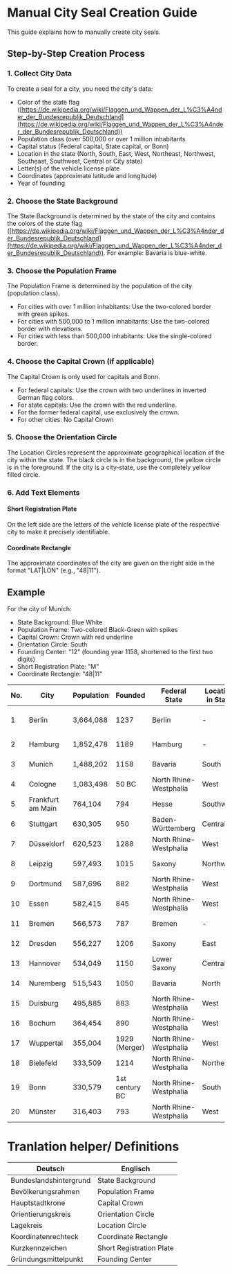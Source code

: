 # Manual City Seal Creation Guide

This guide explains how to manually create city seals.

## Step-by-Step Creation Process

### 1. Collect City Data
To create a seal for a city, you need the city's data:

- Color of the state flag ([https://de.wikipedia.org/wiki/Flaggen_und_Wappen_der_L%C3%A4nder_der_Bundesrepublik_Deutschland](https://de.wikipedia.org/wiki/Flaggen_und_Wappen_der_L%C3%A4nder_der_Bundesrepublik_Deutschland))
- Population class (over 500,000 or over 1 million inhabitants 
- Capital status (Federal capital, State capital, or Bonn)
- Location in the state (North, South, East, West, Northeast, Northwest, Southeast, Southwest, Central or City state)
- Letter(s) of the vehicle license plate
- Coordinates (approximate latitude and longitude)
- Year of founding

### 2. Choose the State Background
The State Background is determined by the state of the city and contains the colors of the state flag ([https://de.wikipedia.org/wiki/Flaggen_und_Wappen_der_L%C3%A4nder_der_Bundesrepublik_Deutschland](https://de.wikipedia.org/wiki/Flaggen_und_Wappen_der_L%C3%A4nder_der_Bundesrepublik_Deutschland)). For example: Bavaria is blue-white.

### 3. Choose the Population Frame
The Population Frame is determined by the population of the city (population class).

- For cities with over 1 million inhabitants: Use the two-colored border with green spikes.
- For cities with 500,000 to 1 million inhabitants: Use the two-colored border with elevations.
- For cities with less than 500,000 inhabitants: Use the single-colored border.

### 4. Choose the Capital Crown (if applicable)
The Capital Crown is only used for capitals and Bonn.

- For federal capitals: Use the crown with two underlines in inverted German flag colors.
- For state capitals: Use the crown with the red underline.
- For the former federal capital, use exclusively the crown.
- For other cities: No Capital Crown

### 5. Choose the Orientation Circle
The Location Circles represent the approximate geographical location of the city within the state. The black circle is in the background, the yellow circle is in the foreground. If the city is a city-state, use the completely yellow filled circle.

### 6. Add Text Elements

#### Short Registration Plate
On the left side are the letters of the vehicle license plate of the respective city to make it precisely identifiable.

#### Coordinate Rectangle
The approximate coordinates of the city are given on the right side in the format "LAT|LON" (e.g., "48|11").

## Example
For the city of Munich:

- State Background: Blue White
- Population Frame: Two-colored Black-Green with spikes
- Capital Crown: Crown with red underline
- Orientation Circle: South
- Founding Center: "12" (founding year 1158, shortened to the first two digits)
- Short Registration Plate: "M"
- Coordinate Rectangle: "48|11"

| No. | City              | Population | Founded        | Federal State          | Location in State | Capital Status          | License Plate | Coordinates (Precise)  |
| --- | ----------------- | ---------- | -------------- | ---------------------- | ----------------- | ----------------------- | ------------- | ---------------------- |
| 1   | Berlin            | 3,664,088  | 1237           | Berlin                 | -                 | Federal & State Capital | B             | 52.5170° N, 13.3889° E |
| 2   | Hamburg           | 1,852,478  | 1189           | Hamburg                | -                 | State Capital           | HH            | 53.5511° N, 9.9937° E  |
| 3   | Munich            | 1,488,202  | 1158           | Bavaria                | South             | State Capital           | M             | 48.1371° N, 11.5755° E |
| 4   | Cologne           | 1,083,498  | 50 BC          | North Rhine-Westphalia | West              |                         | K             | 50.9352° N, 6.9531° E  |
| 5   | Frankfurt am Main | 764,104    | 794            | Hesse                  | Southwest         |                         | F             | 50.1109° N, 8.6821° E  |
| 6   | Stuttgart         | 630,305    | 950            | Baden-Württemberg      | Central           | State Capital           | S             | 48.7833° N, 9.1833° E  |
| 7   | Düsseldorf        | 620,523    | 1288           | North Rhine-Westphalia | West              | State Capital           | D             | 51.2217° N, 6.7762° E  |
| 8   | Leipzig           | 597,493    | 1015           | Saxony                 | Northwest         |                         | L             | 51.3402° N, 12.3601° E |
| 9   | Dortmund          | 587,696    | 882            | North Rhine-Westphalia | West              |                         | DO            | 51.5142° N, 7.4684° E  |
| 10  | Essen             | 582,415    | 845            | North Rhine-Westphalia | West              |                         | E             | 51.4508° N, 7.0131° E  |
| 11  | Bremen            | 566,573    | 787            | Bremen                 | -                 | State Capital           | HB            | 53.0736° N, 8.8064° E  |
| 12  | Dresden           | 556,227    | 1206           | Saxony                 | East              | State Capital           | DD            | 51.0504° N, 13.7373° E |
| 13  | Hannover          | 534,049    | 1150           | Lower Saxony           | Central           | State Capital           | H             | 52.3739° N, 9.7356° E  |
| 14  | Nuremberg         | 515,543    | 1050           | Bavaria                | North             |                         | N             | 49.4610° N, 11.0619° E |
| 15  | Duisburg          | 495,885    | 883            | North Rhine-Westphalia | West              |                         | DU            | 51.4351° N, 6.7627° E  |
| 16  | Bochum            | 364,454    | 890            | North Rhine-Westphalia | West              |                         | BO            | 51.4818° N, 7.2162° E  |
| 17  | Wuppertal         | 355,004    | 1929 (Merger)  | North Rhine-Westphalia | West              |                         | W             | 51.2562° N, 7.1508° E  |
| 18  | Bielefeld         | 333,509    | 1214           | North Rhine-Westphalia | Northeast         |                         | BI            | 52.0211° N, 8.5347° E  |
| 19  | Bonn              | 330,579    | 1st century BC | North Rhine-Westphalia | South             | Former Federal Capital  | BN            | 50.7333° N, 7.1000° E  |
| 20  | Münster           | 316,403    | 793            | North Rhine-Westphalia | West              |                         | MS            | 51.9616° N, 7.6282° E  |



# Tranlation helper/ Definitions

| Deutsch                | Englisch                 |
| ---------------------- | ------------------------ |
| Bundeslandshintergrund | State Background<br>     |
| Bevölkerungsrahmen<br> | Population Frame<br>     |
| Hauptstadtkrone<br>    | Capital Crown<br>        |
| Orientierungskreis<br> | Orientation Circle<br>   |
| Lagekreis              | Location Circle          |
| Koordinatenrechteck    | Coordinate Rectangle     |
| Kurzkennzeichen        | Short Registration Plate |
| Gründungsmittelpunkt   | Founding Center          |
